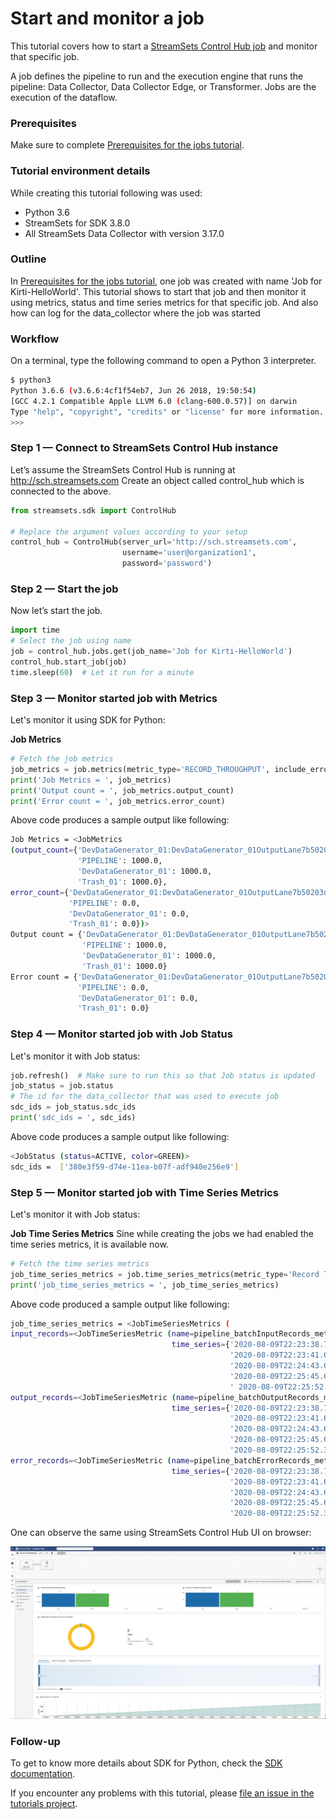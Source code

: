 Start and monitor a job
=======================

This tutorial covers how to start a [StreamSets Control Hub job](https://streamsets.com/documentation/controlhub/latest/help/controlhub/UserGuide/Jobs/Jobs_title.html) and monitor that specific job.

A job defines the pipeline to run and the execution engine that runs the pipeline: Data Collector, Data Collector Edge, or Transformer. Jobs are the execution of the dataflow.

### Prerequisites
Make sure to complete [Prerequisites for the jobs tutorial](../preparation-for-tutorial).

### Tutorial environment details
While creating this tutorial following was used:
* Python 3.6
* StreamSets for SDK 3.8.0
* All StreamSets Data Collector with version 3.17.0

### Outline
In [Prerequisites for the jobs tutorial](../preparation-for-tutorial), one job was created with name 'Job for Kirti-HelloWorld'.
This tutorial shows to start that job and then monitor it using metrics, status and time series metrics for that specific job.
And also how can log for the data_collector where the job was started 

### Workflow
On a terminal, type the following command to open a Python 3 interpreter.

```bash
$ python3
Python 3.6.6 (v3.6.6:4cf1f54eb7, Jun 26 2018, 19:50:54)
[GCC 4.2.1 Compatible Apple LLVM 6.0 (clang-600.0.57)] on darwin
Type "help", "copyright", "credits" or "license" for more information.
>>>
```

### Step 1 &mdash; Connect to StreamSets Control Hub instance

Let’s assume the StreamSets Control Hub is running at http://sch.streamsets.com 
Create an object called control_hub which is connected to the above. 

```python
from streamsets.sdk import ControlHub

# Replace the argument values according to your setup
control_hub = ControlHub(server_url='http://sch.streamsets.com',
                         username='user@organization1',
                         password='password')
```
 
### Step 2 &mdash; Start the job
Now let’s start the job.

 ```python
import time
# Select the job using name
job = control_hub.jobs.get(job_name='Job for Kirti-HelloWorld')
control_hub.start_job(job)
time.sleep(60)  # Let it run for a minute
  ```

### Step 3 &mdash; Monitor started job with Metrics
Let's monitor it using SDK for Python:

**Job Metrics**
```python
# Fetch the job metrics   
job_metrics = job.metrics(metric_type='RECORD_THROUGHPUT', include_error_count=True)
print('Job Metrics = ', job_metrics)
print('Output count = ', job_metrics.output_count)
print('Error count = ', job_metrics.error_count)
```
Above code produces a sample output like following:

```bash
Job Metrics = <JobMetrics 
(output_count={'DevDataGenerator_01:DevDataGenerator_01OutputLane7b50203d_5de5_4ee8_9f9c_d42c2614ba74': 1000.0, 
               'PIPELINE': 1000.0, 
               'DevDataGenerator_01': 1000.0, 
               'Trash_01': 1000.0}, 
error_count={'DevDataGenerator_01:DevDataGenerator_01OutputLane7b50203d_5de5_4ee8_9f9c_d42c2614ba74': 0.0, 
             'PIPELINE': 0.0, 
             'DevDataGenerator_01': 0.0, 
             'Trash_01': 0.0})>
Output count = {'DevDataGenerator_01:DevDataGenerator_01OutputLane7b50203d_5de5_4ee8_9f9c_d42c2614ba74': 1000.0, 
                'PIPELINE': 1000.0, 
                'DevDataGenerator_01': 1000.0, 
                'Trash_01': 1000.0}
Error count = {'DevDataGenerator_01:DevDataGenerator_01OutputLane7b50203d_5de5_4ee8_9f9c_d42c2614ba74': 0.0, 
               'PIPELINE': 0.0, 
               'DevDataGenerator_01': 0.0, 
               'Trash_01': 0.0}
```

### Step 4 &mdash; Monitor started job with Job Status
Let's monitor it with Job status:

```python
job.refresh()  # Make sure to run this so that Job status is updated
job_status = job.status
# The id for the data_collector that was used to execute job
sdc_ids = job_status.sdc_ids
print('sdc_ids = ', sdc_ids)
```
Above code produces a sample output like following:
```bash
<JobStatus (status=ACTIVE, color=GREEN)>
sdc_ids =  ['380e3f59-d74e-11ea-b07f-adf940e256e9']
```

### Step 5 &mdash; Monitor started job with Time Series Metrics
Let's monitor it with Job status:

**Job Time Series Metrics**
Sine while creating the jobs we had enabled the time series metrics, it is available now.
```python
# Fetch the time series metrics
job_time_series_metrics = job.time_series_metrics(metric_type='Record Throughput Time Series')
print('job_time_series_metrics = ', job_time_series_metrics)
```
Above code produced a sample output like following:
```bash
job_time_series_metrics = <JobTimeSeriesMetrics (
input_records=<JobTimeSeriesMetric (name=pipeline_batchInputRecords_meter, 
                                    time_series={'2020-08-09T22:23:38.783Z': 0.0, 
                                                 '2020-08-09T22:23:41.689Z': 0.0, 
                                                 '2020-08-09T22:24:43.675Z': 1000.0, 
                                                 '2020-08-09T22:25:45.675Z': 1000.0, 
                                                 ' 2020-08-09T22:25:52.387Z': 1000.0})>, 
output_records=<JobTimeSeriesMetric (name=pipeline_batchOutputRecords_meter, 
                                    time_series={'2020-08-09T22:23:38.783Z': 0.0, 
                                                 '2020-08-09T22:23:41.689Z': 0.0, 
                                                 '2020-08-09T22:24:43.675Z': 1000.0, 
                                                 '2020-08-09T22:25:45.675Z': 1000.0, 
                                                 '2020-08-09T22:25:52.387Z': 1000.0})>, 
error_records=<JobTimeSeriesMetric (name=pipeline_batchErrorRecords_meter, 
                                    time_series={'2020-08-09T22:23:38.783Z': 0.0, 
                                                 '2020-08-09T22:23:41.689Z': 0.0, 
                                                 '2020-08-09T22:24:43.675Z': 0.0, 
                                                 '2020-08-09T22:25:45.675Z': 0.0, 
                                                 '2020-08-09T22:25:52.387Z': 0.0})>)>
```

One can observe the same using StreamSets Control Hub UI on browser:

![image alt text](../images/hello_world_job_monitoring.jpeg)

### Follow-up
To get to know more details about SDK for Python, check the [SDK documentation](https://streamsets.com/documentation/sdk/latest/index.html).

If you encounter any problems with this tutorial, please [file an issue in the tutorials project](https://github.com/streamsets/tutorials/issues/new).
 
